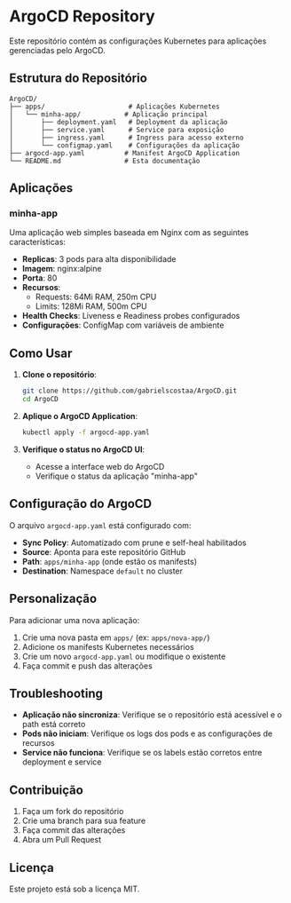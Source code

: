 # ArgoCD Repository

Este repositório contém as configurações Kubernetes para aplicações gerenciadas pelo ArgoCD.

## Estrutura do Repositório

```
ArgoCD/
├── apps/                     # Aplicações Kubernetes
│   └── minha-app/           # Aplicação principal
│       ├── deployment.yaml   # Deployment da aplicação
│       ├── service.yaml      # Service para exposição
│       ├── ingress.yaml      # Ingress para acesso externo
│       └── configmap.yaml    # Configurações da aplicação
├── argocd-app.yaml          # Manifest ArgoCD Application
└── README.md                # Esta documentação
```

## Aplicações

### minha-app

Uma aplicação web simples baseada em Nginx com as seguintes características:

- **Replicas**: 3 pods para alta disponibilidade
- **Imagem**: nginx:alpine
- **Porta**: 80
- **Recursos**: 
  - Requests: 64Mi RAM, 250m CPU
  - Limits: 128Mi RAM, 500m CPU
- **Health Checks**: Liveness e Readiness probes configurados
- **Configurações**: ConfigMap com variáveis de ambiente

## Como Usar

1. **Clone o repositório**:
   ```bash
   git clone https://github.com/gabrielscostaa/ArgoCD.git
   cd ArgoCD
   ```

2. **Aplique o ArgoCD Application**:
   ```bash
   kubectl apply -f argocd-app.yaml
   ```

3. **Verifique o status no ArgoCD UI**:
   - Acesse a interface web do ArgoCD
   - Verifique o status da aplicação "minha-app"

## Configuração do ArgoCD

O arquivo `argocd-app.yaml` está configurado com:

- **Sync Policy**: Automatizado com prune e self-heal habilitados
- **Source**: Aponta para este repositório GitHub
- **Path**: `apps/minha-app` (onde estão os manifests)
- **Destination**: Namespace `default` no cluster

## Personalização

Para adicionar uma nova aplicação:

1. Crie uma nova pasta em `apps/` (ex: `apps/nova-app/`)
2. Adicione os manifests Kubernetes necessários
3. Crie um novo `argocd-app.yaml` ou modifique o existente
4. Faça commit e push das alterações

## Troubleshooting

- **Aplicação não sincroniza**: Verifique se o repositório está acessível e o path está correto
- **Pods não iniciam**: Verifique os logs dos pods e as configurações de recursos
- **Service não funciona**: Verifique se os labels estão corretos entre deployment e service

## Contribuição

1. Faça um fork do repositório
2. Crie uma branch para sua feature
3. Faça commit das alterações
4. Abra um Pull Request

## Licença

Este projeto está sob a licença MIT. 
